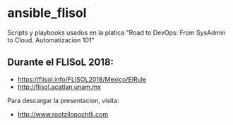 # ansible_flisol

Scripts y playbooks usados en la platica "Road to DevOps: From SysAdmin to Cloud. Automatizacion 101"

Durante el FLISoL 2018: 
----------

+ https://flisol.info/FLISOL2018/Mexico/ElRule
+ http://flisol.acatlan.unam.mx

Para descargar la presentacion, visita:

+ http://www.rootzilopochtli.com
